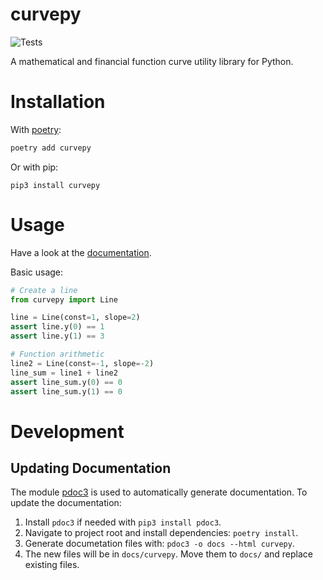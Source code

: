 # curvepy

![Tests](https://github.com/diatche/curvepy/workflows/Tests/badge.svg)

A mathematical and financial function curve utility library for Python.

# Installation

With [poetry](https://python-poetry.org):

```bash
poetry add curvepy
```

Or with pip:

```
pip3 install curvepy
```

# Usage

Have a look at the [documentation](https://diatche.github.io/curvepy/).

Basic usage:

```python
# Create a line
from curvepy import Line

line = Line(const=1, slope=2)
assert line.y(0) == 1
assert line.y(1) == 3

# Function arithmetic
line2 = Line(const=-1, slope=-2)
line_sum = line1 + line2
assert line_sum.y(0) == 0
assert line_sum.y(1) == 0
```

# Development

## Updating Documentation

The module [pdoc3](https://pdoc3.github.io/pdoc/) is used to automatically generate documentation. To update the documentation:

1. Install `pdoc3` if needed with `pip3 install pdoc3`.
2. Navigate to project root and install dependencies: `poetry install`.
3. Generate documetation files with: `pdoc3 -o docs --html curvepy`.
4. The new files will be in `docs/curvepy`. Move them to `docs/` and replace existing files.
